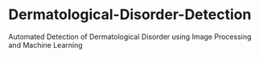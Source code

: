 # Dermatological-Disorder-Detection
Automated Detection of Dermatological Disorder using Image Processing and Machine Learning
